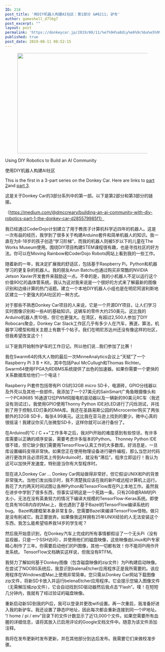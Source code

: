 ```yaml
---
ID: 218
post_title: '用DIY机器人构建AI社区：第1部分 &#8211; 驴车'
author: gameshell_d7l6g7
post_excerpt: ""
layout: post
permalink: 'https://donkeycar.jp/2019/08/11/%e7%94%a8diy%e6%9c%ba%e5%99%a8%e4%ba%ba%e6%9e%84%e5%bb%baai%e7%a4%be%e5%8c%ba%ef%bc%9a%e7%ac%ac1%e9%83%a8%e5%88%86-%e9%a9%b4%e8%bd%a6/'
published: true
post_date: 2019-08-11 08:52:15
---
```

<figure class="kf kg kh ki kj ev v w paragraph-image">
<div class="v w kk">
<div class="kn l ef ko">
<div class="kp l"><img class="lc ld gi n o gh x ge" src="https://miro.medium.com/max/700/1*Sg5cuLqFufM0IX4nZd9bMA.png" width="700" height="327" /></div>
<div></div>
</div>
</div></figure>
Using DIY Robotics to Build an AI Community

使用DIY机器人构建AI社区
<p id="41ba" class="jr js be bq jt b ju jv jw jx jy jz ka kb kc kd ke" data-selectable-paragraph="">This is the first in a 3-part series on the Donkey Car. Here are links to <a class="bx dh kw kx ky kz" href="https://medium.com/@dmccreary/the-donkey-car-part-2-build-calibrate-and-generate-training-data-54265797e8c9">part 2</a>and <a class="bx dh kw kx ky kz" href="https://medium.com/@dmccreary/donkey-car-part-3-yes-you-can-learn-autonomous-driving-for-under-250-406f56fa7466">part 3</a>.</p>
这是关于Donkey Car的3部分系列中的第一部。以下是第2部分和第3部分的链接。

（https://medium.com/@dmccreary/building-an-ai-community-with-diy-robotics-part-1-the-donkey-car-d285579985f1）

我已经通过CoderDojo计划建立了用于教孩子计算机科学近四年的机器人。这是一次有益的经历，我学到了很多关于构建Arduino套件和简单机器人的知识。我一直在为8-18岁的孩子创造“学习阶梯”，而我的机器人则被5岁以下的儿童在The Works Museum使用。围绕DIY项目构建STEM课程很有趣，也是寻找社区的好方法。你可以在Moving Rainbow和CoderDojo Robots网站上看到我的一些工作。

随着新的一年，我决定扩展我的舒适区，包括基于Raspberry Pi，Python和机器学习的更复杂的机器人。我的朋友Arun Batchu也通过购买非常酷的NVIDIA Jetson Xavier开发套件来鼓励这一点。不幸的是，我的小机器人不足以运行这个价值90亿的晶体管系统。我认为这对我来说是一个很好的方式来了解最新的图像识别和边缘计算的热门话题。建立一个本地DIY机器人小组也是在明尼阿波利斯地区建立一个更强大的AI社区的一种方式。

对于那些不熟悉Donkey Car项目的人来说，它是一个开源DIY项目，让人们学习实时图像识别和一些AI的基础知识。这辆车的零件大约250美元。这比我的Arduino机器人贵10倍，但它也更强大。在湾区，有超过2,500人参加了DIY Robocars聚会，Donkey Car Slack工作区几乎有多少人在汽车，赛道，算法，机器学习模型和相关主题上有数千个帖子。我们在明尼苏达州还没有像这样的社区，但我希望改变这个！

以下是我开始制作驴车的工作日记。所以他们说...我们参加了比赛！

我在Swarm64的伟大人物的最后一次MinneAnalytics会议上“天赋”了一个Raspberry Pi 3 B + Kit，其中包括Paul McCullugh和Thomas Richter。 Swarm64使用FPGA为RDBMS系统提供了出色的加速器。如果你需要一个更快的关系数据库给他们一个电话！

Raspberry Pi套件包括带有PI OS的32GB micro SD卡，电源砖，GPIO分线器以及外壳以及其他一些部件。我添加了一个27美元的SainSmart广角鱼眼摄像头和一个PCA9685 16通道12位PWM伺服电机驱动器以及一辆新的90美元RC车（我还没有测试过）。我使用GPIO使用Thonny Python IDE对LED进行了闪烁测试，并找到了用于控制LED灯条的DMA库。我还在圣路易斯公园的Microcenter购买了两张额外的32GB SD卡，每张4.99美元。这比我在亚马逊上找到的要少。微中心真的很摇滚！我建议你买几张微型SD卡，这样你就可以进行备份了。

在Arduino的“C / C ++”工作多年之后，我对Pi开始的难度感到有些惊讶。有许多库需要以正确的顺序安装，需要考虑许多版本的Python。 Thonney Python IDE很不错，但它缺少我们需要用TensorFlow认真工作的大多数库。好消息是，一旦库设置编码变得非常快。如果您正在使用物理设备进行硬件编程，那么当您对代码进行更改并且必须将其上传到Arduino时，就没有“滞后”。程序立即运行！我认为这可以加快开发速度，特别是当你有大型程序时。

现在进入Donkey Car ... Donkey Car网站做得非常好，但它假设UNIX和Pi的背景非常强大。当他们发出指示时，我不清楚我应该在我的新Pi或远程计算机上运行。我花了大约两天时间试图让各种Python和TensorFlow库在Pi上本地工作。虽然我在进步中学到了很多东西，但事实证明这是一个死路一条。只有2GB或RAM的Pi太小，无法在没有英勇努力的情况下编译大规模的TensorFlow-Keras系统。即使在具有16GB内存的Mac上，我也遇到了基于Bazel的TensorFlow编译系统的bug。 Bazel构建框架本身非常复杂，您需要Bazel来编译TensorFlow怪物。做只是没有削减它。我正要放弃。如果像我这样拥有25年UNIX经验的人无法安装这个东西，我怎么能希望培养我14岁的学生呢？

然后我开始意识到，在Donkey汽车上完成的所有事情都假设了一个无头Pi（没有监视器，只是一个SSH访问），并使用他们的磁盘映像，这些映像由Linux和Pi专家精心制作了三年。你需要启动他们的Pi图像，其他一切都有效！你不能将Pi用作开发系统。 TensorFlow文档确实这样说，但我没有RTFM。

我努力了解如何基于Donkey图像（包含磁盘映像的zip文件）为Pi构建启动映像。在尝试了NOOBS系统后，我意识到balenaEtcher应用程序正是我所需要的。该应用程序在Windows或Mac上使用非常简单。您只需从Donkey Car网站下载图像zip文件，将新SD卡放入并运行belenaEtcher应用程序。它会提示您输入图像文件（无需解压缩zip文件），它会自动找到SD驱动器然后我点击“Flash”。噗！在短短几分钟内，我就有了经过验证的磁盘映像。

重新启动新SD到我的Pi后，我可以登录并更改wifi设置。再一次重启，我准备好进入我的新驴车。我还设置了静态IP地址，因此每次都会重新连接到同一个IP地址。 “/ home / pi / env”目录下的文件计数显示了近13,000个文件。如果您需要所有血腥的详细信息，请将其放入已启用评论的Google文档文件中。随意为该文件添加注释。

我将在发布更新时发布更新，并在其他部分到达后发布。我需要它们来做校准步骤。